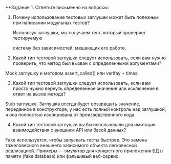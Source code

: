 **Задание 1. Ответьте письменно на вопросы:

1)  Почему использование тестовых заглушек может быть полезным при написании модульных тестов?

    Используя заглушки, мы получаем тест, который проверяет тестируемую

    систему без зависимостей, мешающих его работе.

2) Какой тип тестовой заглушки следует использовать, если вам нужно проверить, что метод был 
вызван с определенными аргументами?

Mock заглушку и методом assert_called() или verifay + times


3) Какой тип тестовой заглушки следует использовать, если вам просто нужно вернуть определенное значение 
или исключение в ответ на вызов метода?

Stub заглушка. Заглушка всегда будет возвращать значение, переданное в конструкторе, у нас есть
полный контроль над заглушкой, и она полностью изолирована от производственного кода.

4) Какой тип тестовой заглушки вы бы использовали для имитации взаимодействия с внешним API или базой данных?

Fake используется, чтобы запускать тесты быстрее. Это замена
тяжеловесного внешнего зависимого объекта легковесной реализацией.
Примеры — эмулятор для конкретного приложения БД в памяти (fake
database) или фальшивый веб-сервис.
